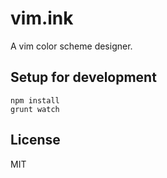 # vim.ink

A vim color scheme designer.

## Setup for development

    npm install
    grunt watch

## License

MIT
